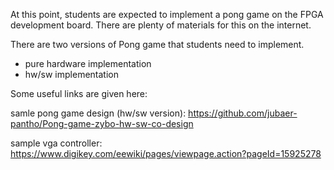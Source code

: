 At this point, students are expected to implement a pong game
on the FPGA development board.
There are plenty of materials for this on the internet.

There are two versions of Pong game that students need to implement.
- pure hardware implementation
- hw/sw implementation

Some useful links are given here:

samle pong game design (hw/sw version):
https://github.com/jubaer-pantho/Pong-game-zybo-hw-sw-co-design

sample vga controller:
https://www.digikey.com/eewiki/pages/viewpage.action?pageId=15925278

